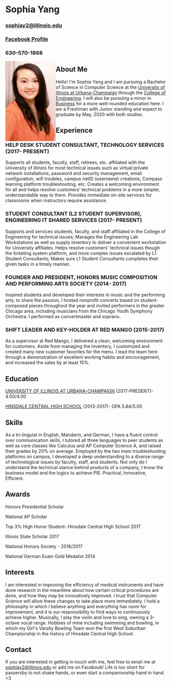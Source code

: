 # Sophia Yang
### sophiay2@illinois.edu
### [Facebook Profile](https://www.facebook.com/sophiashiyang)
### 630-570-1868

<img align="left" src="Headshot.jpg" width="158" height="250" />


## About Me

Hello! I'm Sophia Yang and I am pursuing a Bachelor of Science in Computer Science at the [University of Illinois at Urbana-Champaign](https://cs.illinois.edu) through the [College of Engineering](https://engineering.illinois.edu). I will also be pursuing a minor in [Business](https://business.illinois.edu) for a more well-rounded education here. I am a Freshman with Junior standing and expect to graduate by May, 2020 with both studies.

## Experience

### HELP DESK STUDENT CONSULTANT, TECHNOLOGY SERVICES (2017- PRESENT)
   Supports all students, faculty, staff, retirees, etc. affiliated with the University of Illinois for most technical issues such as virtual private network installations, password and security management, email configuration, wifi troubles, campus netID (username) creations, Compass learning platform troubleshooting, etc. Creates a welcoming environment for all and helps resolve customers’ technical problems in a more simpler, understandable way to them. Provides immediate on-site services for classrooms when instructors require assistance.
   
### STUDENT CONSULTANT (L2 STUDENT SUPERVISOR), ENGINEERING IT SHARED SERVICES (2017- PRESENT)
   Supports and services students, faculty, and staff affiliated in the College of Engineering for technical issues; Manages the Engineering Lab Workstations as well as supply inventory to deliver a convenient workstation for University affiliates. Helps resolve customers’ technical issues though the ticketing system platform, and more complex issues escalated by L1 Student Consultants; Makes sure L1 Student Consultants completes their given tasks in a timely manner. 
   
### FOUNDER AND PRESIDENT, HONORS MUSIC COMPOSITION AND PERFORMING ARTS SOCIETY (2014- 2017)
   Inspired students and developed their interests in music and the performing arts; to share the passion, I hosted nonprofit concerts based on student-composed pieces throughout the year and invited performers in the greater Chicago area, including musicians from the Chicago Youth Symphony Orchestra. I performed as concertmaster and soprano.
   
### SHIFT LEADER AND KEY-HOLDER AT RED MANGO (2015-2017)
   As a supervisor at Red Mango, I delivered a clean, welcoming environment for customers. Aside from managing the inventory, I customized and created many new customer favorites for the menu. I lead the team here through a demonstration of excellent working habits and encouragement, and increased the sales by at least 15%.

## Education

[UNIVERSITY OF ILLINOIS AT URBANA-CHAMPAIGN](http://illinois.edu) (2017-PRESENT)- 4.00/4.00 

[HINSDALE CENTRAL HIGH SCHOOL](https://d86.hinsdale86.org/Domain/8) (2013-2017)- GPA 5.84/5.00

## Skills
   As a tri-linguist in English, Mandarin, and German, I have a fluent control over communication skills. I tutored all three languages to peer students as well as core classes like Calculus and AP Computer Science A, and raised their grades by 20% on average. Employed by the two main troubleshooting platforms on campus, I developed a deep understanding to a diverse range of technological issues by faculty, staff, and students. Not only do I understand the technical stance behind products of a company, I know the business model and the logics to achieve PIE: Practical, Innovative, Efficient.
   
## Awards
Honors Presidential Scholar

National AP Scholar

Top 3% High Honor Student- Hinsdale Central High School 2017

Illinois State Scholar 2017

National Honors Society - 2016/2017

National German Exam Gold Medalist 2014

## Interests
I am interested in improving the efficiency of medical instruments and have done research in the meantime about how certain critical procedures are done, and how they may be innovatively improved. I trust that Computer Science will allow these changes to take place more immediately. I hold a philosophy in which I believe anything and everything has room for improvement, and it is our responsibility to find ways to continuously achieve higher. 
Musically, I play the violin and love to sing, owning a 3-octave vocal range.
Hobbies of mine including swimming and bowling, in which my Girl's Varsity Bowling Team won the first West Suburban Championship in the history of Hinsdale Central High School.

## Contact
If you are interested in getting in touch with me, feel free to email me at sophiay2@illinois.edu or add me on Facebook! Life is too short for passersby to not shake hands, or even start a companionship hand in hand. <3
